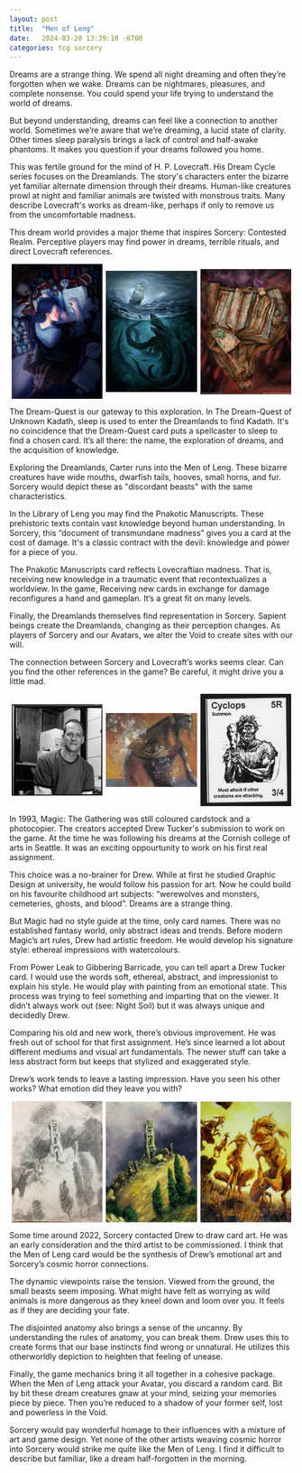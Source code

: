 ```yaml
---
layout: post
title:  "Men of Leng"
date:   2024-03-20 13:39:10 -0700
categories: tcg sorcery
---
```


<style>
div.images {
  width: 100%;
  /* height: 500px; */
  display: flex;
  justify-content: center;
  /* align-items: flex-start; */
  align-items: center;
  /* overflow: hidden; */
}

div.images img {
  flex-shrink: 0;
  -webkit-flex-shrink: 0;
  max-width: 32%;
  /* max-height: 90%; */
  margin: 0 3px;
}

</style>

Dreams are a strange thing. We spend all night dreaming and often they’re forgotten when we wake. Dreams can be nightmares, pleasures, and complete nonsense. You could spend your life trying to understand the world of dreams.

But beyond understanding, dreams can feel like a connection to another world. Sometimes we’re aware that we’re dreaming, a lucid state of clarity. Other times sleep paralysis brings a lack of control and half-awake phantoms. It makes you question if your dreams followed you home.

This was fertile ground for the mind of H. P. Lovecraft. His Dream Cycle series focuses on the Dreamlands. The story's characters enter the bizarre yet familiar alternate dimension through their dreams. Human-like creatures prowl at night and familiar animals are twisted with monstrous traits. Many describe Lovecraft's works as dream-like, perhaps if only to remove us from the uncomfortable madness.

This dream world provides a major theme that inspires Sorcery: Contested Realm. Perceptive players may find power in dreams, terrible rituals, and direct Lovecraft references.

<!-- <div style="display: flex; flex: 1; width: 100%; max-height: 350px; overflow: hidden;">
<img src="/assets/images/dream quest.jpg" style="margin: 0 3px; width: 33%;" title="Dream-Quest" alt="Dream-Quest">
<img src="/assets/images/great old one.webp" style="margin: 0 3px; width: 33%;" title="Great Old One" alt="Great Old One">
<img src="/assets/images/pnakotic manuscript.jpg" style="margin: 0 3px; width: 33%;" title="Pnakotic Manuscripts" alt="Pnakotic Manuscripts">
</div> -->
<div class="images">
<img src="/assets/images/dream quest.jpg" title="Dream-Quest" alt="Dream-Quest">
<img src="/assets/images/great old one.webp" title="Great Old One" alt="Great Old One">
<img src="/assets/images/pnakotic manuscript.jpg" title="Pnakotic Manuscripts" alt="Pnakotic Manuscripts">
</div>

The Dream-Quest is our gateway to this exploration. In The Dream-Quest of Unknown Kadath, sleep is used to enter the Dreamlands to find Kadath. It's no coincidence that the Dream-Quest card puts a spellcaster to sleep to find a chosen card. It’s all there: the name, the exploration of dreams, and the acquisition of knowledge.

Exploring the Dreamlands, Carter runs into the Men of Leng. These bizarre creatures have wide mouths, dwarfish tails, hooves, small horns, and fur. Sorcery would depict these as "discordant beasts" with the same characteristics.

In the Library of Leng you may find the Pnakotic Manuscripts. These prehistoric texts contain vast knowledge beyond human understanding. In Sorcery, this “document of transmundane madness” gives you a card at the cost of damage. It's a classic contract with the devil: knowledge and power for a piece of you.

The Pnakotic Manuscripts card reflects Lovecraftian madness. That is, receiving new knowledge in a traumatic event that recontextualizes a worldview. In the game, Receiving new cards in exchange for damage reconfigures a hand and gameplan. It’s a great fit on many levels.

Finally, the Dreamlands themselves find representation in Sorcery. Sapient beings create the Dreamlands, changing as their perception changes. As players of Sorcery and our Avatars, we alter the Void to create sites with our will.

The connection between Sorcery and Lovecraft’s works seems clear. Can you find the other references in the game? Be careful, it might drive you a little mad.


<!-- <div style="width: 100%; height: 250px; display: flex; justify-content: center; align-items: center; overflow: hidden;">
<img src="/assets/images/young drew tucker.png" style="flex-shrink: 0; -webkit-flex-shrink: 0; max-width: 70%; max-height: 90%;" title="Young Drew Tucker" alt="Young Drew Tucker">
<img src="/assets/images/power leak art.jpg" style="flex-shrink: 0; -webkit-flex-shrink: 0; max-width: 70%; max-height: 90%;" title="Power Leak art" alt="Power Leak art">
<img src="/assets/images/epsilon cyclops playtester card.jpg" style="flex-shrink: 0; -webkit-flex-shrink: 0; max-width: 70%; max-height: 90%;" title="epsilon playtest MTG card" alt="epsilon playtest MTG card">
</div> -->

<div class="images">
<img src="/assets/images/young drew tucker.png" title="Young Drew Tucker" alt="Young Drew Tucker">
<img src="/assets/images/power leak art.jpg" title="Power Leak art" alt="Power Leak art">
<img src="/assets/images/epsilon cyclops playtester card.jpg" title="epsilon playtest MTG card" alt="epsilon playtest MTG card">
</div>

In 1993, Magic: The Gathering was still coloured cardstock and a photocopier. The creators accepted Drew Tucker's submission to work on the game. At the time he was following his dreams at the Cornish college of arts in Seattle. It was an exciting oppourtunity to work on his first real assignment.

This choice was a no-brainer for Drew. While at first he studied Graphic Design at university, he would follow his passion for art. Now he could build on his favourite childhood art subjects: “werewolves and monsters, cemeteries, ghosts, and blood”. Dreams are a strange thing.

But Magic had no style guide at the time, only card names. There was no established fantasy world, only abstract ideas and trends. Before modern Magic’s art rules, Drew had artistic freedom. He would develop his signature style: ethereal impressions with watercolours.

From Power Leak to Gibbering Barricade, you can tell apart a Drew Tucker card. I would use the words soft, ethereal, abstract, and impressionist to explain his style. He would play with painting from an emotional state. This process was trying to feel something and imparting that on the viewer. It didn’t always work out (see: Night Soil) but it was always unique and decidedly Drew.

Comparing his old and new work, there’s obvious improvement. He was fresh out of school for that first assignment. He’s since learned a lot about different mediums and visual art fundamentals. The newer stuff can take a less abstract form but keeps that stylized and exaggerated style.

Drew’s work tends to leave a lasting impression. Have you seen his other works? What emotion did they leave you with?

<div class="images">
<img src="/assets/images/belltower sketch.jpg" title="Belltower sketch" alt="Belltower sketch">
<img src="/assets/images/belltower.jpg" title="Belltower final" alt="Belltower final">
<img src="/assets/images/men of leng.jpg" title="Men of Leng" alt="Men of Leng">
</div>

Some time around 2022, Sorcery contacted Drew to draw card art. He was an early consideration and the third artist to be commissioned. I think that the Men of Leng card would be the synthesis of Drew’s emotional art and Sorcery’s cosmic horror connections.

The dynamic viewpoints raise the tension. Viewed from the ground, the small beasts seem imposing. What might have felt as worrying as wild animals is more dangerous as they kneel down and loom over you. It feels as if they are deciding your fate.

The disjointed anatomy also brings a sense of the uncanny. By understanding the rules of anatomy, you can break them. Drew uses this to create forms that our base instincts find wrong or unnatural. He utilizes this otherworldly depiction to heighten that feeling of unease.

Finally, the game mechanics bring it all together in a cohesive package. When the Men of Leng attack your Avatar, you discard a random card. Bit by bit these dream creatures gnaw at your mind, seizing your memories piece by piece. Then you’re reduced to a shadow of your former self, lost and powerless in the Void.

Sorcery would pay wonderful homage to their influences with a mixture of art and game design. Yet none of the other artists weaving cosmic horror into Sorcery would strike me quite like the Men of Leng. I find it difficult to describe but familiar, like a dream half-forgotten in the morning.
